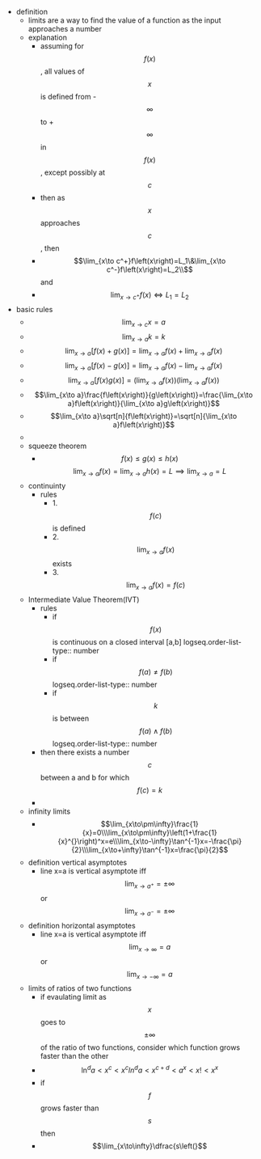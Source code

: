 - definition
	- limits are a way to find the value of a function as the input approaches a number
	- explanation
		- assuming for $$f\left(x\right)$$,  all values of $$x$$ is defined from -$$\infty$$ to +$$\infty$$ in $$f\left(x\right)$$, except possibly at $$c$$
		- then as $$x$$ approaches $$c$$, then
		- $$\lim_{x\to c^+}f\left(x\right)=L_1\&\lim_{x\to c^-}f\left(x\right)=L_2\\$$
		                                                                                and
		- $$\lim_{x\to c^+}f\left(x\right) \iff L_1 = L_2$$
- basic rules
	- $$\lim_{x\to c}x=a$$
	- $$\lim_{x\to a}k=k$$
	- $$\lim_{x\to a}[f \left(x\right)+g \left(x\right)] = \lim_{x\to a}f \left(x\right)+\lim_{x\to a}f \left(x\right)$$
	- $$\lim_{x\to a}[f \left(x\right)-g \left(x\right)] = \lim_{x\to a}f \left(x\right)-\lim_{x\to a}f \left(x\right)$$
	- $$\lim_{x\to a}[f \left(x\right)g \left(x\right)] = \left(\lim_{x\to a}f \left(x\right)\right)\left(\lim_{x\to a}f \left(x\right)\right)$$
	- $$\lim_{x\to a}\frac{f\left(x\right)}{g\left(x\right)}=\frac{\lim_{x\to a}f\left(x\right)}{\lim_{x\to a}g\left(x\right)}$$
	- $$\lim_{x\to a}\sqrt[n]{f\left(x\right)}=\sqrt[n]{\lim_{x\to a}f\left(x\right)}$$
	-
	- squeeze theorem
		- $$f(x)\leq g(x)\leq h(x)$$
		  $$ \lim_{x\to a}f(x)=\lim_{x\to a}h(x)=L\implies\lim_{x\to a}=L$$
	- continuinty
		- rules
			- 1.$$ f(c)$$is defined
			- 2.$$ \lim_{x\to a}f(x)$$ exists
			- 3.$$ \lim_{x\to a}f(x)=f(c)$$
	- Intermediate Value Theorem(IVT)
		- rules
			- if $$f(x)$$is continuous on a closed interval [a,b]
			  logseq.order-list-type:: number
			- if $$f\left(a\right)\neq f\left(b\right)$$
			  logseq.order-list-type:: number
			- if $$k$$ is between $$f\left( a \right) \wedge f\left(b\right)$$
			  logseq.order-list-type:: number
		- then there exists a number $$c$$ between a and b for which $$f \left(c\right)=k$$
		-
	- infinity limits
		- $$\lim_{x\to\pm\infty}\frac{1}{x}=0\\\lim_{x\to\pm\infty}\left(1+\frac{1}{x}^{}\right)^x=e\\\lim_{x\to-\infty}\tan^{-1}x=-\frac{\pi}{2}\\\lim_{x\to+\infty}\tan^{-1}x=\frac{\pi}{2}$$
	- definition vertical asymptotes
		- line x=a is vertical asymptote iff
		  $$\lim_{x \to a^+}=\pm\infty$$or
		  $$\lim_{x \to a^-}=\pm\infty$$
	- definition horizontal asymptotes
		- line x=a is vertical asymptote iff
		  $$\lim_{x \to\infty}=a$$or
		  $$\lim_{x \to -\infty}=a$$
	- limits of ratios of two functions
		- if evaulating limit as $$x$$ goes to $$\pm\infty$$ of the ratio of two functions, consider which function grows faster than the other
		- $$\ln^da<x^c<x^cln^da<x^{c+d}<a^x<x!<x^x$$
		- if $$f$$ grows faster than $$s$$ then
		- $$\lim_{x\to\infty}\dfrac{s\left(}$$